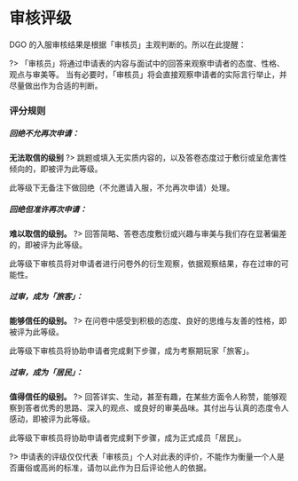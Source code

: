 <!-- docs/basic/information/reviewScore.md-->

# 审核评级

DGO 的入服审核结果是根据「审核员」主观判断的。所以在此提醒：

?> 「审核员」将通过申请表的内容与面试中的回答来观察申请者的态度、性格、观点与审美等。
当有必要时，「审核员」将会直接观察申请者的实际言行举止，并尽量做出作为合适的判断。



### 评分规则

##### 回绝不允再次申请：

 **无法取信的级别** 
?> 跳题或填入无实质内容的，以及答卷态度过于敷衍或呈危害性倾向的，即被评为此等级。

此等级下无备注下做回绝（不允邀请入服，不允再次申请）处理。

##### 回绝但准许再次申请：

 **难以取信的级别。** 
?> 回答简略、答卷态度敷衍或兴趣与审美与我们存在显著偏差的，即被评为此等级。

此等级下审核员将对申请者进行问卷外的衍生观察，依据观察结果，存在过审的可能性。

##### 过审，成为「旅客」：

 **能够信任的级别。** 
?> 在问卷中感受到积极的态度、良好的思维与友善的性格，即被评为此等级。

此等级下审核员将协助申请者完成剩下步骤，成为考察期玩家「旅客」。

##### 过审，成为「居民」：

 **值得信任的级别。** 
?> 回答详实、生动，甚至有趣，在某些方面令人称赞，能够观察到答者优秀的思路、深入的观点、或良好的审美品味。其付出与认真的态度令人感动，即被评为此等级。

此等级下审核员将协助申请者完成剩下步骤，成为正式成员「居民」。

?> 申请表的评级仅仅代表「审核员」个人对此表的评价，不能作为衡量一个人是否庸俗或高尚的标准，请勿以此作为日后评论他人的依据。